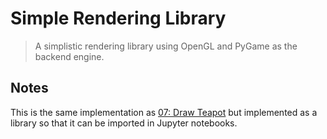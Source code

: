 # Simple Rendering Library
> A simplistic rendering library using OpenGL and PyGame as the backend engine.


## Notes

This is the same implementation as [07: Draw Teapot](../07-draw-teapot/README.md) but implemented as a library so that it can be imported in Jupyter notebooks.


